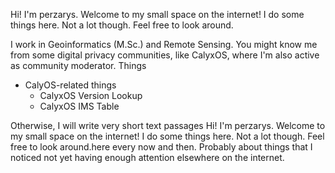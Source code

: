 Hi! I'm perzarys. Welcome to my small space on the internet! I do some things here. Not a lot though. Feel free to look around.

I work in Geoinformatics (M.Sc.) and Remote Sensing. You might know me from some digital privacy communities, like CalyxOS, where I'm also active as community moderator.
Things

- CalyOS-related things
    - CalyxOS Version Lookup
    - CalyxOS IMS Table

Otherwise, I will write very short text passages Hi! I'm perzarys. Welcome to my small space on the internet! I do some things here. Not a lot though. Feel free to look around.here every now and then. Probably about things that I noticed not yet having enough attention elsewhere on the internet.